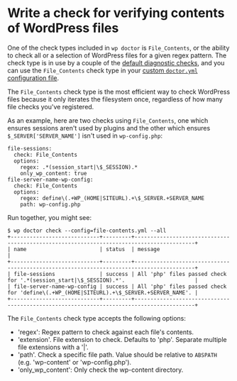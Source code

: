 # Write a check for verifying contents of WordPress files

One of the check types included in `wp doctor` is `File_Contents`, or the ability to check all or a selection of WordPress files for a given regex pattern. The check type is in use by a couple of the [default diagnostic checks](https://make.wordpress.org/cli/handbook/guides/doctor/doctor-default-checks/), and you can use the `File_Contents` check type in your [custom `doctor.yml` configuration file](https://make.wordpress.org/cli/handbook/guides/doctor/doctor-customize-config/).

The `File_Contents` check type is the most efficient way to check WordPress files because it only iterates the filesystem once, regardless of how many file checks you've registered.

As an example, here are two checks using `File_Contents`, one which ensures sessions aren't used by plugins and the other which ensures `$_SERVER['SERVER_NAME']` isn't used in `wp-config.php`:

    file-sessions:
      check: File_Contents
      options:
        regex: .*(session_start|\$_SESSION).*
        only_wp_content: true
    file-server-name-wp-config:
      check: File_Contents
      options:
        regex: define\(.+WP_(HOME|SITEURL).+\$_SERVER.+SERVER_NAME
        path: wp-config.php


Run together, you might see:

    $ wp doctor check --config=file-contents.yml --all
    +----------------------------+---------+-----------------------------------------------------------------------------------------+
    | name                       | status  | message                                                                                 |
    +----------------------------+---------+-----------------------------------------------------------------------------------------+
    | file-sessions              | success | All 'php' files passed check for '.*(session_start|\$_SESSION).*'.                      |
    | file-server-name-wp-config | success | All 'php' files passed check for 'define\(.+WP_(HOME|SITEURL).+\$_SERVER.+SERVER_NAME'. |
    +----------------------------+---------+-----------------------------------------------------------------------------------------+


The `File_Contents` check type accepts the following options:

* 'regex': Regex pattern to check against each file's contents.
* 'extension'. File extension to check. Defaults to 'php'. Separate multiple file extensions with a '|'.
* 'path'. Check a specific file path. Value should be relative to `ABSPATH` (e.g. 'wp-content' or 'wp-config.php').
* 'only\_wp\_content': Only check the wp-content directory.
